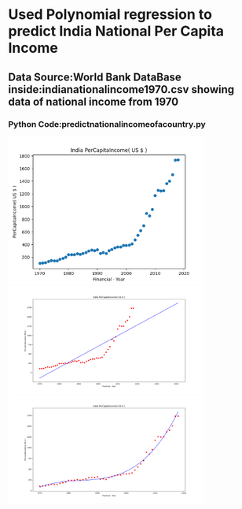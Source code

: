 <h1> Used Polynomial regression to predict India National Per Capita Income</h1>
<h2>Data Source:World Bank DataBase inside:indianationalincome1970.csv showing data of national income from 1970</h2>
<h3>Python Code:predictnationalincomeofacountry.py </h3>

<img src='percapitaincomeindia.png' width=400px>
<img src='predictedindianationalincome.png' width=400px>
<img src='percapita.png' width=400px>
